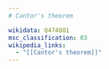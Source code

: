 ```yaml
---
# Cantor's theorem

wikidata: Q474881
msc_classification: 03
wikipedia_links:
  - "[[Cantor's theorem]]"
---
```

